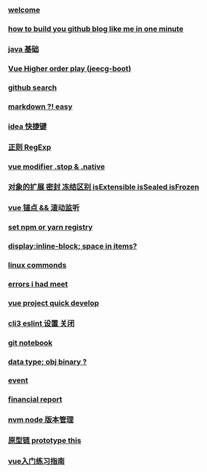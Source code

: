 ### [welcome](posts/welcome.md)

### [how to build you github blog like me in one minute](posts/buildblog.md)

### [ java 基础](posts/200514.md)

### [ Vue Higher order play (jeecg-boot) ](posts/jeecg-boot.md)

### [ github search ](posts/200507.md)

### [markdown ?! easy](posts/markdown.md)

### [ idea 快捷键](posts/200526.md)

### [ 正则  RegExp](posts/regBase.md)

### [vue modifier .stop & .native](posts/vueModifier.md)

### [对象的扩展 密封 冻结区别 isExtensible isSealed isFrozen](posts/isExtensible.md) 

### [vue 锚点 && 滚动监听](post/anchorPoint.md)

### [set npm or yarn registry](posts/setRegistry.md)

### [display:inline-block; space in items?](posts/inlineBlock.md)

### [linux commonds](posts/linuxCommonds.md)

### [errors i had meet](posts/errors.md)

### [vue project quick develop](posts/VueQuickDevelopment.md)

### [cli3 eslint 设置 关闭](posts/eslint.md)

### [git notebook](posts/gitNotebook.md)

### [data type; obj  binary ?](posts/dataType.md)

### [ event ](posts/event.md)

### [ financial report ](posts/financialReport.md)

### [ nvm node 版本管理 ](posts/nvm.md)

### [ 原型链 prototype this ](posts/200427.md)

### [ vue入门练习指南 ](posts/vueGuide.md)

